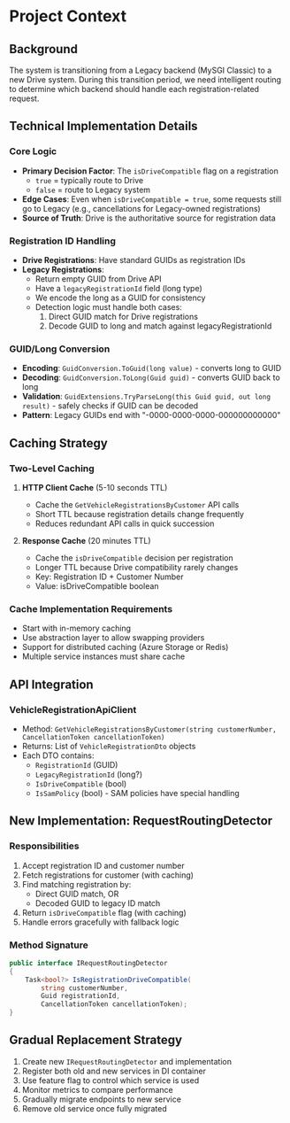 # Project Context

## Background
The system is transitioning from a Legacy backend (MySGI Classic) to a new Drive system. During this transition period, we need intelligent routing to determine which backend should handle each registration-related request.

## Technical Implementation Details

### Core Logic
- **Primary Decision Factor**: The `isDriveCompatible` flag on a registration
  - `true` = typically route to Drive
  - `false` = route to Legacy system
- **Edge Cases**: Even when `isDriveCompatible = true`, some requests still go to Legacy (e.g., cancellations for Legacy-owned registrations)
- **Source of Truth**: Drive is the authoritative source for registration data

### Registration ID Handling
- **Drive Registrations**: Have standard GUIDs as registration IDs
- **Legacy Registrations**: 
  - Return empty GUID from Drive API
  - Have a `legacyRegistrationId` field (long type)
  - We encode the long as a GUID for consistency
  - Detection logic must handle both cases:
    1. Direct GUID match for Drive registrations
    2. Decode GUID to long and match against legacyRegistrationId

### GUID/Long Conversion
- **Encoding**: `GuidConversion.ToGuid(long value)` - converts long to GUID
- **Decoding**: `GuidConversion.ToLong(Guid guid)` - converts GUID back to long
- **Validation**: `GuidExtensions.TryParseLong(this Guid guid, out long result)` - safely checks if GUID can be decoded
- **Pattern**: Legacy GUIDs end with "-0000-0000-0000-000000000000"

## Caching Strategy

### Two-Level Caching
1. **HTTP Client Cache** (5-10 seconds TTL)
   - Cache the `GetVehicleRegistrationsByCustomer` API calls
   - Short TTL because registration details change frequently
   - Reduces redundant API calls in quick succession

2. **Response Cache** (20 minutes TTL)
   - Cache the `isDriveCompatible` decision per registration
   - Longer TTL because Drive compatibility rarely changes
   - Key: Registration ID + Customer Number
   - Value: isDriveCompatible boolean

### Cache Implementation Requirements
- Start with in-memory caching
- Use abstraction layer to allow swapping providers
- Support for distributed caching (Azure Storage or Redis)
- Multiple service instances must share cache

## API Integration

### VehicleRegistrationApiClient
- Method: `GetVehicleRegistrationsByCustomer(string customerNumber, CancellationToken cancellationToken)`
- Returns: List of `VehicleRegistrationDto` objects
- Each DTO contains:
  - `RegistrationId` (GUID)
  - `LegacyRegistrationId` (long?)
  - `IsDriveCompatible` (bool)
  - `IsSamPolicy` (bool) - SAM policies have special handling

## New Implementation: RequestRoutingDetector

### Responsibilities
1. Accept registration ID and customer number
2. Fetch registrations for customer (with caching)
3. Find matching registration by:
   - Direct GUID match, OR
   - Decoded GUID to legacy ID match
4. Return `isDriveCompatible` flag (with caching)
5. Handle errors gracefully with fallback logic

### Method Signature
```csharp
public interface IRequestRoutingDetector
{
    Task<bool?> IsRegistrationDriveCompatible(
        string customerNumber, 
        Guid registrationId, 
        CancellationToken cancellationToken);
}
```

## Gradual Replacement Strategy
1. Create new `IRequestRoutingDetector` and implementation
2. Register both old and new services in DI container
3. Use feature flag to control which service is used
4. Monitor metrics to compare performance
5. Gradually migrate endpoints to new service
6. Remove old service once fully migrated